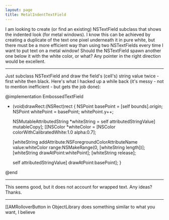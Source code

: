 ```yaml
---
layout: page
title: MetalIndentTextField
---
```




I am looking to create (or find an existing) NSTextField subclass that shows the indented look (for metal windows).  I know this can be achieved by creating a duplicate of the text one pixel underneath it in pure white, but there must be a more efficient way than using two NSTextFields every time I want to put text on a metal window!  Should the NSTextField spawn another one below it with the white color, or what?  Any pointer in the right direction would be excellent.

----


Just subclass NSTextField and draw the field's (cell's) string value twice - first white then black. Here's what I hacked up a while back (it's messy - not to mention inefficient - but gets the job done):

    
@implementation EmbossedTextField

- (void)drawRect:(NSRect)rect {
    NSPoint basePoint = [self bounds].origin;
    NSPoint whitePoint = basePoint;
    whitePoint.y++;
    
    NSMutableAttributedString *whiteString = self attributedStringValue] mutableCopy];
    [[NSColor *whiteColor = [NSColor colorWithCalibratedWhite:1.0 alpha:0.7];
    
    [whiteString addAttribute:NSForegroundColorAttributeName value:whiteColor range:NSMakeRange(0, [whiteString length])];
    [whiteString drawAtPoint:whitePoint];
    [whiteString release];
    
    self attributedStringValue] drawAtPoint:basePoint];
}

@end


----

This seems good, but it does not account for wrapped text.  Any ideas?  Thanks.

----

[[AMRolloverButton in ObjectLibrary does something similar to what you want, I believe

